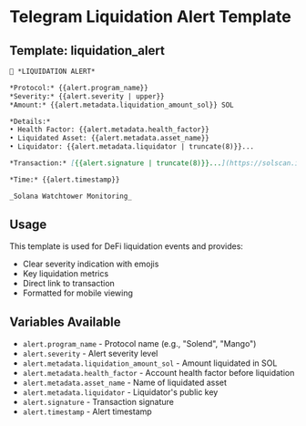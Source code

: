# Telegram Liquidation Alert Template

## Template: liquidation_alert

```markdown
🔴 *LIQUIDATION ALERT*

*Protocol:* {{alert.program_name}}
*Severity:* {{alert.severity | upper}}
*Amount:* {{alert.metadata.liquidation_amount_sol}} SOL

*Details:*
• Health Factor: {{alert.metadata.health_factor}}
• Liquidated Asset: {{alert.metadata.asset_name}}
• Liquidator: {{alert.metadata.liquidator | truncate(8)}}...

*Transaction:* [{{alert.signature | truncate(8)}}...](https://solscan.io/tx/{{alert.signature}})

*Time:* {{alert.timestamp}}

_Solana Watchtower Monitoring_
```

## Usage

This template is used for DeFi liquidation events and provides:
- Clear severity indication with emojis
- Key liquidation metrics
- Direct link to transaction
- Formatted for mobile viewing

## Variables Available

- `alert.program_name` - Protocol name (e.g., "Solend", "Mango")
- `alert.severity` - Alert severity level
- `alert.metadata.liquidation_amount_sol` - Amount liquidated in SOL
- `alert.metadata.health_factor` - Account health factor before liquidation
- `alert.metadata.asset_name` - Name of liquidated asset
- `alert.metadata.liquidator` - Liquidator's public key
- `alert.signature` - Transaction signature
- `alert.timestamp` - Alert timestamp 